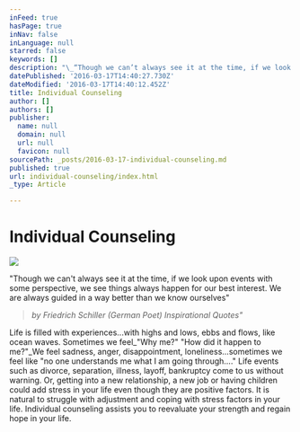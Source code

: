```yaml
---
inFeed: true
hasPage: true
inNav: false
inLanguage: null
starred: false
keywords: []
description: "\_“Though we can’t always see it at the time, if we look upon events with some perspective, we see things always happen for our best interest. We are always guided in a way better than we know ourselves”"
datePublished: '2016-03-17T14:40:27.730Z'
dateModified: '2016-03-17T14:40:12.452Z'
title: Individual Counseling
author: []
authors: []
publisher:
  name: null
  domain: null
  url: null
  favicon: null
sourcePath: _posts/2016-03-17-individual-counseling.md
published: true
url: individual-counseling/index.html
_type: Article

---
```

# Individual Counseling
![](https://the-grid-user-content.s3-us-west-2.amazonaws.com/59c7773a-23db-44ac-8b0f-8837cece2c60.png)

"Though we can't always see it at the time, if we look upon events with some perspective, we see things always happen for our best interest. We are always guided in a way better than we know ourselves"

> _by Friedrich Schiller (German Poet) Inspirational Quotes"_

Life is filled with experiences...with highs and lows, ebbs and flows, like ocean waves. Sometimes we feel_"Why me?" "How did it happen to me?"_We feel sadness, anger, disappointment, loneliness...sometimes we feel like "no one understands me what I am going through...." Life events such as divorce, separation, illness, layoff, bankruptcy come to us without warning. Or, getting into a new relationship, a new job or having children could add stress in your life even though they are positive factors. It is natural to struggle with adjustment and coping with stress factors in your life. Individual counseling assists you to reevaluate your strength and regain hope in your life.